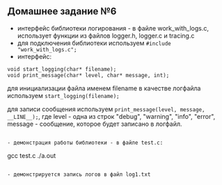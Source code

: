 ## Домашнее задание №6

- интерфейс библиотеки логирования - в файле work_with_logs.c, использует функции из файлов logger.h, logger.c и tracing.c
- для подключения библиотеки используем `#include "work_with_logs.c";` 
- интерфейс: 

```
void start_logging(char* filename);
void print_message(char* level, char* message, int);
```

для инициализации файла именем filename в качестве логфайла используем `start_logging(filename);`

для записи сообщения используем `print_message(level, message, __LINE__);`, где 
level - одна из строк "debug", "warning", "info", "error", message - сообщение, которое будет записано в логфайл.
```

- демонстрация работы библиотеки - в файле test.c:

```
gcc test.c
./a.out
```

- демонстрируется запись логов в файл log1.txt
